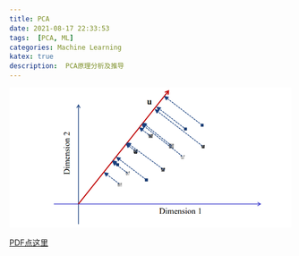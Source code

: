 ```yaml
---
title: PCA
date: 2021-08-17 22:33:53
tags:  [PCA, ML]
categories: Machine Learning
katex: true
description:  PCA原理分析及推导
---
```


![LC](/images/ML/PCA_cover.png)

<!--more-->



[PDF点这里](/notebook/PCA.pdf)